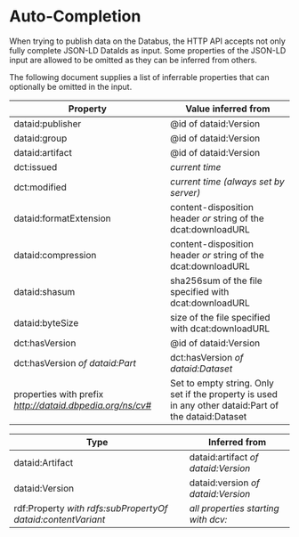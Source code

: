 # Auto-Completion

When trying to publish data on the Databus, the HTTP API accepts not only fully complete JSON-LD DataIds as input. Some properties of the JSON-LD input are allowed to be omitted as they can be inferred from others. 

The following document supplies a list of inferrable properties that can optionally be omitted in the input.

| Property   | Value inferred from |
|------------|---------------|
| dataid:publisher | @id of dataid:Version |
| dataid:group | @id of dataid:Version |
| dataid:artifact | @id of dataid:Version |
| dct:issued | *current time* |
| dct:modified | *current time (always set by server)* |
| dataid:formatExtension | content-disposition header *or* string of the dcat:downloadURL |
| dataid:compression | content-disposition header *or* string of the dcat:downloadURL |
| dataid:shasum | sha256sum of the file specified with dcat:downloadURL |
| dataid:byteSize | size of the file specified with dcat:downloadURL |
| dct:hasVersion | @id of dataid:Version |
| dct:hasVersion *of dataid:Part* | dct:hasVersion *of dataid:Dataset* |
| properties with prefix *http://dataid.dbpedia.org/ns/cv#* | Set to empty string. Only set if the property is used in any other dataid:Part of the dataid:Dataset |


| Type   | Inferred from |
|------------|---------------|
| dataid:Artifact | dataid:artifact *of dataid:Version* |
| dataid:Version | dataid:version *of dataid:Version* |
| rdf:Property *with rdfs:subPropertyOf dataid:contentVariant* | *all properties starting with dcv:* |
